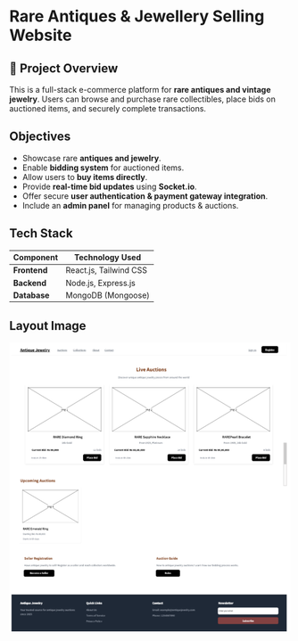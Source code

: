 # Rare Antiques & Jewellery Selling Website

## 📌 Project Overview
This is a full-stack e-commerce platform for **rare antiques and vintage jewelry**. Users can browse and purchase rare collectibles, place bids on auctioned items, and securely complete transactions.

##  Objectives
- Showcase rare **antiques and jewelry**.
- Enable **bidding system** for auctioned items.
- Allow users to **buy items directly**.
- Provide **real-time bid updates** using **Socket.io**.
- Offer secure **user authentication & payment gateway integration**.
- Include an **admin panel** for managing products & auctions.

##  Tech Stack
| Component    | Technology Used |
|-------------|----------------|
| **Frontend** | React.js, Tailwind CSS |
| **Backend**  | Node.js, Express.js |
| **Database** | MongoDB (Mongoose) |

## Layout Image

![WireFrame](./Img/Screenshot%202025-02-07%20100952.png)